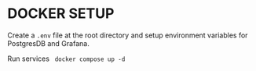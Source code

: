 # DOCKER SETUP

Create a `.env` file at the root directory and setup environment variables for PostgresDB and Grafana.

Run services ` docker compose up -d` 
